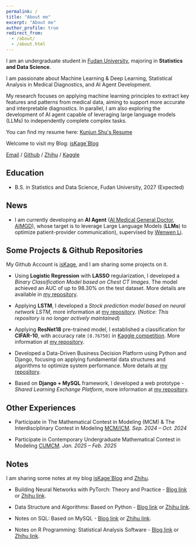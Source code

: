 ```yaml
---
permalink: /
title: "About me"
excerpt: "About me"
author_profile: true
redirect_from: 
  - /about/
  - /about.html
---
```


I am an undergraduate student in [Fudan University](https://www.fudan.edu.cn/en/), 
majoring in **Statistics and Data Science**.

I am passionate about Machine Learning & Deep Learning, Statistical Analysis in Medical Diagnostics, and AI Agent Development.

My research focuses on applying machine learning principles to extract key features and patterns from medical data, aiming to support more accurate and interpretable diagnostics. In parallel, I am also exploring the development of AI agent capable of leveraging large language models (LLMs) to independently complete complex tasks.

You can find my resume here: [Kunjun Shu's Resume](assets/resume.pdf)

Welcome to visit my Blog: [isKage`Blog](https://blog.iskage.online/)

[Email](mailto:22307130118@m.fudan.edu.cn) / [Github](https://github.com/isKage/) / [Zhihu](https://www.zhihu.com/people/iskage) / [Kaggle](https://www.kaggle.com/iskage)

## Education

- B.S. in Statistics and Data Science, Fudan University, 2027 (Expected)


## News

- I am currently developing an **AI Agent** ([AI Medical General Doctor, AIMGD](https://github.com/isKage/AIMGD)), whose target is to leverage Large Language Models (**LLMs**) to optimize patient-provider communication), supervised by [Wenwen Li](https://www.fdsm.fudan.edu.cn/en/teacher-info.html?UID=012132).

## Some Projects & Github Repositories

My Github Account is [isKage](https://github.com/isKage/), and I am sharing some projects on it.

- Using **Logistic Regression** with **LASSO** regularization, I developed a *Binary Classification Model based on Chest CT Images*. The model achieved an AUC of up to 98.30% on the test dataset. More details are available in [my repository](https://github.com/isKage/r-course-pj).

- Applying **LSTM**, I developed a *Stock prediction model based on neural network LSTM*, more information at [my repository](https://github.com/isKage/rnn-quant). (*Notice: This repository is no longer actively maintained*)

- Applying **ResNet18** pre-trained model, I established a classification for **CIFAR-10**, with accuracy rate `[0.76750]` in [Kaggle competition](https://www.kaggle.com/competitions/cifar-10/). More information at [my repository](https://github.com/isKage/cifar10-classification).

- Developed a Data-Driven Business Decision Platform using Python and Django, focusing on applying fundamental data structures and algorithms to optimize system performance. More details at [my repository](https://github.com/isKage/bidms-dsa-pj).

- Based on **Django + MySQL** framework, I developed a web prototype - *Shared Learning Exchange Platform*, more information at [my repository](https://github.com/isKage/mis).


## Other Experiences

- Participate in The Mathematical Contest in Modeling (MCM) & The Interdisciplinary Contest in Modeling [MCM/ICM](https://www.comap.com/contests/mcm-icm). *Sep. 2024 – Oct. 2024*

- Participate in Contemporary Undergraduate Mathematical Contest in Modeling [CUMCM](https://en.mcm.edu.cn/index_en.html). *Jan. 2025 – Feb. 2025*


## Notes

I am sharing some notes at my blog [isKage`Blog](https://blog.iskage.online/) and [Zhihu](https://www.zhihu.com/people/iskage).

- Building Neural Networks with PyTorch: Theory and Practice - [Blog link](https://blog.iskage.online/categories/%E6%B7%B1%E5%BA%A6%E5%AD%A6%E4%B9%A0-Pytorch-%E5%AE%8C%E6%95%B4%E6%95%99%E7%A8%8B/) or [Zhihu link](https://www.zhihu.com/column/c_1864780737208799232).

- Data Structure and Algorithms: Based on Python - [Blog link](https://blog.iskage.online/categories/%E6%95%B0%E6%8D%AE%E7%BB%93%E6%9E%84%E4%B8%8E%E7%AE%97%E6%B3%95/) or [Zhihu link](https://zhuanlan.zhihu.com/column/c_1876599117028925442).

- Notes on SQL: Based on MySQL - [Blog link](https://blog.iskage.online/categories/MySQL/) or [Zhihu link](https://www.zhihu.com/column/c_1864781236800720896).

- Notes on R Programming: Statistical Analysis Software - [Blog link](https://blog.iskage.online/categories/R-%E8%AF%AD%E8%A8%80/) or [Zhihu link](https://www.zhihu.com/column/c_1876311813261488128).
